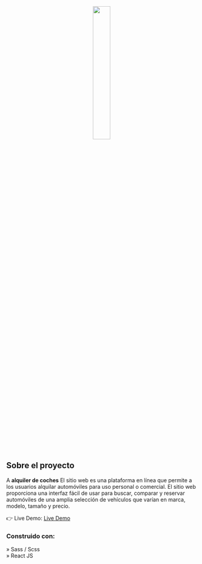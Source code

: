 <div align='center'><img style="width:30%" src='https://user-images.githubusercontent.com/105128267/218077760-5694a4ac-4e37-4de7-b31f-268ccd27400a.png'/></div>

<h2>Sobre el proyecto</h2>

  <p>A <b>alquiler de coches</b> El sitio web es una plataforma en línea que permite a los usuarios alquilar automóviles para uso personal o comercial. El sitio web proporciona una interfaz fácil de usar para buscar, comparar y reservar automóviles de una amplia selección de vehículos que varían en marca, modelo, tamaño y precio.</p>

👉 Live Demo: <a href='https://rentacar-topaz.vercel.app/'>Live Demo</a>

<h3>Construido con:</h3>

» Sass / Scss <br>
» React JS
